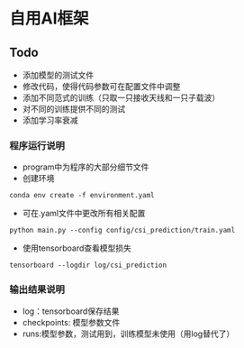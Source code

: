 # 自用AI框架
## Todo
+ 添加模型的测试文件
+ 修改代码，使得代码参数可在配置文件中调整
+ 添加不同范式的训练（只取一只接收天线和一只子载波）
+ 对不同的训练提供不同的测试
+ 添加学习率衰减

### 程序运行说明
+ program中为程序的大部分细节文件
+ 创建环境
```
conda env create -f environment.yaml
```
+ 可在.yaml文件中更改所有相关配置
```
python main.py --config config/csi_prediction/train.yaml
```

+ 使用tensorboard查看模型损失
```
tensorboard --logdir log/csi_prediction
```
### 输出结果说明
+ log：tensorboard保存结果
+ checkpoints: 模型参数文件
+ runs:模型参数，测试用到，训练模型未使用（用log替代了）
